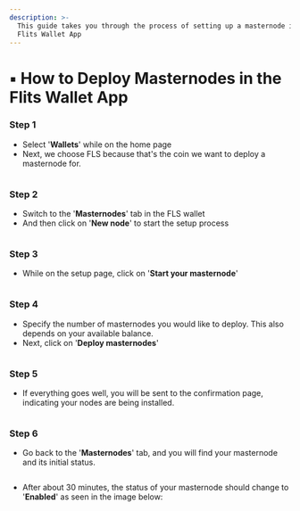 ```yaml
---
description: >-
  This guide takes you through the process of setting up a masternode inside the
  Flits Wallet App
---
```


# ▪ How to Deploy Masternodes in the Flits Wallet App

### Step 1

* Select '**Wallets**' while on the home page
* Next, we choose FLS because that's the coin we want to deploy a masternode for.

<figure><img src="../../.gitbook/assets/1 mn.jpg" alt=""><figcaption></figcaption></figure>

### Step 2

* Switch to the '**Masternodes**' tab in the FLS wallet
* And then click on '**New node**' to start the setup process

<figure><img src="../../.gitbook/assets/2 mn.jpg" alt=""><figcaption></figcaption></figure>

### Step 3

* While on the setup page, click on '**Start your masternode**'

<figure><img src="../../.gitbook/assets/3 mn.jpg" alt=""><figcaption></figcaption></figure>

### Step 4

* Specify the number of masternodes you would like to deploy. This also depends on your available balance.
* Next, click on '**Deploy masternodes**'

<figure><img src="../../.gitbook/assets/4 mn.jpg" alt=""><figcaption></figcaption></figure>

### Step 5

* If everything goes well, you will be sent to the confirmation page, indicating your nodes are being installed.&#x20;

<figure><img src="../../.gitbook/assets/5 mn.jpg" alt=""><figcaption></figcaption></figure>

### Step 6

* Go back to the '**Masternodes**' tab, and you will find your masternode and its initial status.

<figure><img src="../../.gitbook/assets/6 mn.jpg" alt=""><figcaption></figcaption></figure>

* &#x20;After about 30 minutes, the status of your masternode should change to '**Enabled**' as seen in the image below:

<figure><img src="../../.gitbook/assets/7 mn.jpg" alt=""><figcaption></figcaption></figure>
